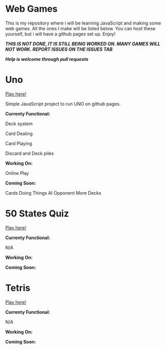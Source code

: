 # Web Games

This is my repository where i will be learning JavaScript and making some web games. All the ones I make will be listed below. You can host these yourself, but i will have a github pages set up. Enjoy!

***THIS IS NOT DONE, IT IS STILL BEING WORKED ON. MANY GAMES WILL NOT WORK. REPORT ISSUES ON THE ISSUES TAB***

***Help is welcome through pull requests***

# Uno

[Play here!](https://cocoiscool-531.github.io/Web-Games/Uno/)

Simple JavaScript project to run UNO on github pages.

**Currenty Functional:**

Deck system

Card Dealing

Card Playing

Discard and Deck piles

**Working On:**

Online Play

**Coming Soon:**

Cards Doing Things
AI Opponent
More Decks

# 50 States Quiz

[Play here!](https://cocoiscool-531.github.io/Web-Games/StatesQuiz/)

**Currenty Functional:**

N/A

**Working On:**

**Coming Soon:**



# Tetris

[Play here!](https://cocoiscool-531.github.io/Web-Games/Tetris/)

**Currenty Functional:**

N/A

**Working On:**

**Coming Soon:**
